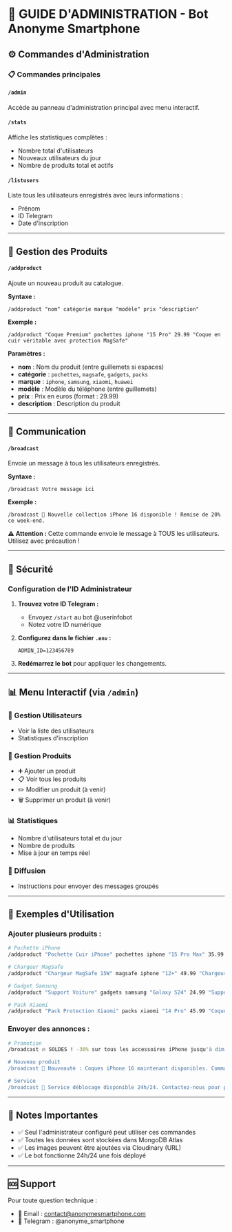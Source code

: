 # 🔧 GUIDE D'ADMINISTRATION - Bot Anonyme Smartphone

## ⚙️ Commandes d'Administration

### 📋 Commandes principales

#### `/admin`
Accède au panneau d'administration principal avec menu interactif.

#### `/stats`
Affiche les statistiques complètes :
- Nombre total d'utilisateurs
- Nouveaux utilisateurs du jour
- Nombre de produits total et actifs

#### `/listusers`
Liste tous les utilisateurs enregistrés avec leurs informations :
- Prénom
- ID Telegram
- Date d'inscription

---

## 📱 Gestion des Produits

#### `/addproduct`
Ajoute un nouveau produit au catalogue.

**Syntaxe :**
```
/addproduct "nom" catégorie marque "modèle" prix "description"
```

**Exemple :**
```
/addproduct "Coque Premium" pochettes iphone "15 Pro" 29.99 "Coque en cuir véritable avec protection MagSafe"
```

**Paramètres :**
- **nom** : Nom du produit (entre guillemets si espaces)
- **catégorie** : `pochettes`, `magsafe`, `gadgets`, `packs`
- **marque** : `iphone`, `samsung`, `xiaomi`, `huawei`
- **modèle** : Modèle du téléphone (entre guillemets)
- **prix** : Prix en euros (format : 29.99)
- **description** : Description du produit

---

## 💬 Communication

#### `/broadcast`
Envoie un message à tous les utilisateurs enregistrés.

**Syntaxe :**
```
/broadcast Votre message ici
```

**Exemple :**
```
/broadcast 🎉 Nouvelle collection iPhone 16 disponible ! Remise de 20% ce week-end.
```

⚠️ **Attention :** Cette commande envoie le message à TOUS les utilisateurs. Utilisez avec précaution !

---

## 🔐 Sécurité

### Configuration de l'ID Administrateur

1. **Trouvez votre ID Telegram :**
   - Envoyez `/start` au bot @userinfobot
   - Notez votre ID numérique

2. **Configurez dans le fichier `.env` :**
   ```
   ADMIN_ID=123456789
   ```

3. **Redémarrez le bot** pour appliquer les changements.

---

## 📊 Menu Interactif (via `/admin`)

### 👥 Gestion Utilisateurs
- Voir la liste des utilisateurs
- Statistiques d'inscription

### 📱 Gestion Produits  
- ➕ Ajouter un produit
- 📋 Voir tous les produits
- ✏️ Modifier un produit (à venir)
- 🗑️ Supprimer un produit (à venir)

### 📊 Statistiques
- Nombre d'utilisateurs total et du jour
- Nombre de produits
- Mise à jour en temps réel

### 💬 Diffusion
- Instructions pour envoyer des messages groupés

---

## 🚀 Exemples d'Utilisation

### Ajouter plusieurs produits :

```bash
# Pochette iPhone
/addproduct "Pochette Cuir iPhone" pochettes iphone "15 Pro Max" 35.99 "Protection premium en cuir véritable"

# Chargeur MagSafe
/addproduct "Chargeur MagSafe 15W" magsafe iphone "12+" 49.99 "Chargeur sans fil rapide compatible MagSafe"

# Gadget Samsung
/addproduct "Support Voiture" gadgets samsung "Galaxy S24" 24.99 "Support magnétique ajustable pour voiture"

# Pack Xiaomi
/addproduct "Pack Protection Xiaomi" packs xiaomi "14 Pro" 45.99 "Coque + verre trempé + chargeur + câble"
```

### Envoyer des annonces :

```bash
# Promotion
/broadcast 🔥 SOLDES ! -30% sur tous les accessoires iPhone jusqu'à dimanche !

# Nouveau produit
/broadcast 📱 Nouveauté : Coques iPhone 16 maintenant disponibles. Commandez dès maintenant !

# Service
/broadcast 🔧 Service déblocage disponible 24h/24. Contactez-nous pour plus d'infos.
```

---

## 📝 Notes Importantes

- ✅ Seul l'administrateur configuré peut utiliser ces commandes
- ✅ Toutes les données sont stockées dans MongoDB Atlas
- ✅ Les images peuvent être ajoutées via Cloudinary (URL)
- ✅ Le bot fonctionne 24h/24 une fois déployé

---

## 🆘 Support

Pour toute question technique :
- 📧 Email : contact@anonymesmartphone.com
- 💬 Telegram : @anonyme_smartphone
